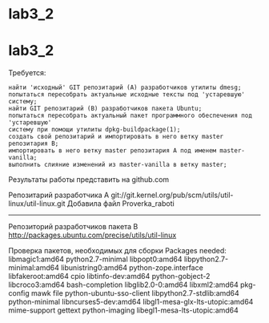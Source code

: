 # lab3_2
# lab3_2
Требуется:

    найти 'исходный' GIT репозитарий (A) разработчиков утилиты dmesg;
    попытаться пересобрать актуальные исходные тексты под 'устаревшую' систему;
    найти GIT репозитарий (B) разработчиков пакета Ubuntu;
    попытаться пересобрать актуальный пакет программного обеспечения под 'устаревшую' 
    систему при помощи утилиты dpkg-buildpackage(1);
    создать свой репозитарий и импортировать в него ветку master репозитария B;
    импортировать в него ветку master репозитария A под именем master-vanilla;
    выполнить слияние изменений из master-vanilla в ветку master;

Результаты работы представить на github.com

Репозитарий разработчика А
git://git.kernel.org/pub/scm/utils/util-linux/util-linux.git
Добавила файл Proverka_raboti
______________________________________________________

Репозиторий разработчиков пакета В
http://packages.ubuntu.com/precise/utils/util-linux

Проверка пакетов, необходимых для сборки
Packages needed:
  libmagic1:amd64
  python2.7-minimal
  libpopt0:amd64
  libpython2.7-minimal:amd64
  libunistring0:amd64
  python-zope.interface
  libfakeroot:amd64
  cpio
  libtinfo-dev:amd64
  python-gobject-2
  libcroco3:amd64
  bash-completion
  libglib2.0-0:amd64
  libxml2:amd64
  pkg-config
  mawk
  file
  python-ubuntu-sso-client
  libpython2.7-stdlib:amd64
  python-minimal
  libncurses5-dev:amd64
  libgl1-mesa-glx-lts-utopic:amd64
  mime-support
  gettext
  python-imaging
  libegl1-mesa-lts-utopic:amd64




